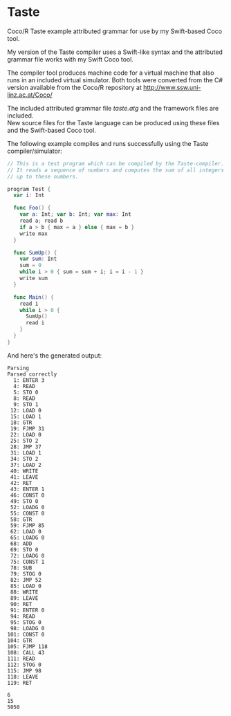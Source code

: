 # Taste
Coco/R Taste example attributed grammar for use by my Swift-based Coco tool.

My version of the Taste compiler uses a Swift-like syntax and the attributed grammar file works with my Swift Coco tool.

The compiler tool produces machine code for a virtual machine that also runs in an included virtual simulator.
Both tools were converted from the C# version available from the Coco/R repository at http://www.ssw.uni-linz.ac.at/Coco/

The included attributed grammar file _taste.atg_ and the framework files are included.  
New source files for the Taste language can be produced using these files and the Swift-based Coco tool.

The following example compiles and runs successfully using the Taste compiler/simulator:

```swift
// This is a test program which can be compiled by the Taste-compiler.
// It reads a sequence of numbers and computes the sum of all integers 
// up to these numbers.

program Test {
  var i: Int

  func Foo() {
    var a: Int; var b: Int; var max: Int
    read a; read b
    if a > b { max = a } else { max = b }
    write max
  }

  func SumUp() {
    var sum: Int
    sum = 0
    while i > 0 { sum = sum + i; i = i - 1 }
    write sum
  }

  func Main() {
    read i
    while i > 0 {
      SumUp()
      read i
    }
  }
}

```
And here's the generated output:

```
Parsing
Parsed correctly
  1: ENTER 3
  4: READ 
  5: STO 0
  8: READ 
  9: STO 1
 12: LOAD 0
 15: LOAD 1
 18: GTR 
 19: FJMP 31
 22: LOAD 0
 25: STO 2
 28: JMP 37
 31: LOAD 1
 34: STO 2
 37: LOAD 2
 40: WRITE 
 41: LEAVE 
 42: RET 
 43: ENTER 1
 46: CONST 0
 49: STO 0
 52: LOADG 0
 55: CONST 0
 58: GTR 
 59: FJMP 85
 62: LOAD 0
 65: LOADG 0
 68: ADD 
 69: STO 0
 72: LOADG 0
 75: CONST 1
 78: SUB 
 79: STOG 0
 82: JMP 52
 85: LOAD 0
 88: WRITE 
 89: LEAVE 
 90: RET 
 91: ENTER 0
 94: READ 
 95: STOG 0
 98: LOADG 0
101: CONST 0
104: GTR 
105: FJMP 118
108: CALL 43
111: READ 
112: STOG 0
115: JMP 98
118: LEAVE 
119: RET 

6
15
5050
```
